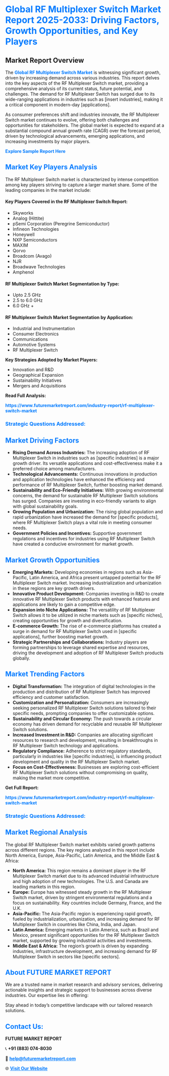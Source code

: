 <h1 style="color: #007BFF;">Global RF Multiplexer Switch Market Report 2025-2033: Driving Factors, Growth Opportunities, and Key Players</h1>

<section id="overview">
<h2>Market Report Overview</h2>
<p>The <a href="https://www.futuremarketreport.com/industry-report/rf-multiplexer-switch-market" style="color: #007BFF; text-decoration: none;"><strong>Global RF Multiplexer Switch Market</strong></a> is witnessing significant growth, driven by increasing demand across various industries. This report delves into the key aspects of the RF Multiplexer Switch market, providing a comprehensive analysis of its current status, future potential, and challenges. The demand for RF Multiplexer Switch has surged due to its wide-ranging applications in industries such as [insert industries], making it a critical component in modern-day [applications].</p>
<p>As consumer preferences shift and industries innovate, the RF Multiplexer Switch market continues to evolve, offering both challenges and opportunities for stakeholders. The global market is expected to expand at a substantial compound annual growth rate (CAGR) over the forecast period, driven by technological advancements, emerging applications, and increasing investments by major players.</p>
</section>

<section id="overview">
<p><a href="https://www.futuremarketreport.com/request-sample/reportId=111142" style="color: #007BFF; text-decoration: none;"><strong>Explore Sample Report Here</strong></a></p>
</section>

<section id="key-players">
<h2 style="color: #007BFF;">Market Key Players Analysis</h2>
<p>The RF Multiplexer Switch market is characterized by intense competition among key players striving to capture a larger market share. Some of the leading companies in the market include:</p>
<h4>Key Players Covered in the RF Multiplexer Switch Report:</h4>
<ul><li>Skyworks</li><li>Analog (Hittite)</li><li>pSemi Corporation (Peregrine Semiconductor)</li><li>Infineon Technologies</li><li>Honeywell</li><li>NXP Semiconductors</li><li>MAXIM</li><li>Qorvo</li><li>Broadcom (Avago)</li><li>NJR</li><li>Broadwave Technologies</li><li>Amphenol</li></ul>
<h4>RF Multiplexer Switch Market Segmentation by Type:</h4>
<ul><li>Upto 2.5 GHz</li><li>2.5 to 6.0 GHz</li><li>6.0 GHz +</li></ul>

<h4>RF Multiplexer Switch Market Segmentation by Application:</h4>
<ul><li>Industrial and Instrumentation</li><li>Consumer Electronics</li><li>Communications</li><li>Automotive Systems</li><li>RF Multiplexer Switch</li></ul>
<p><strong>Key Strategies Adopted by Market Players:</strong></p>
<ul>
<li>Innovation and R&D</li>
<li>Geographical Expansion</li>
<li>Sustainability Initiatives</li>
<li>Mergers and Acquisitions</li>
</ul>
</section>

<section>
<p><strong>Read Full Analysis: </strong></p><a href="https://www.futuremarketreport.com/industry-report/rf-multiplexer-switch-market" style="color: #007BFF; text-decoration: none;"><strong>https://www.futuremarketreport.com/industry-report/rf-multiplexer-switch-market</strong></a>
<h3 style="color: #007BFF;">Strategic Questions Addressed:</h3>
</section>

<section id="driving-factors">
<h2 style="color: #007BFF;">Market Driving Factors</h2>
<ul>
<li><strong>Rising Demand Across Industries:</strong> The increasing adoption of RF Multiplexer Switch in industries such as [specific industries] is a major growth driver. Its versatile applications and cost-effectiveness make it a preferred choice among manufacturers.</li>
<li><strong>Technological Advancements:</strong> Continuous innovations in production and application technologies have enhanced the efficiency and performance of RF Multiplexer Switch, further boosting market demand.</li>
<li><strong>Sustainability and Eco-Friendly Initiatives:</strong> With growing environmental concerns, the demand for sustainable RF Multiplexer Switch solutions has surged. Companies are investing in eco-friendly variants to align with global sustainability goals.</li>
<li><strong>Growing Population and Urbanization:</strong> The rising global population and rapid urbanization have increased the demand for [specific products], where RF Multiplexer Switch plays a vital role in meeting consumer needs.</li>
<li><strong>Government Policies and Incentives:</strong> Supportive government regulations and incentives for industries using RF Multiplexer Switch have created a conducive environment for market growth.</li>
</ul>
</section>

<section id="growth-opportunities">
<h2 style="color: #007BFF;">Market Growth Opportunities</h2>
<ul>
<li><strong>Emerging Markets:</strong> Developing economies in regions such as Asia-Pacific, Latin America, and Africa present untapped potential for the RF Multiplexer Switch market. Increasing industrialization and urbanization in these regions are key growth drivers.</li>
<li><strong>Innovative Product Development:</strong> Companies investing in R&D to create innovative RF Multiplexer Switch products with enhanced features and applications are likely to gain a competitive edge.</li>
<li><strong>Expansion into Niche Applications:</strong> The versatility of RF Multiplexer Switch allows it to be utilized in niche markets such as [specific niches], creating opportunities for growth and diversification.</li>
<li><strong>E-commerce Growth:</strong> The rise of e-commerce platforms has created a surge in demand for RF Multiplexer Switch used in [specific applications], further boosting market growth.</li>
<li><strong>Strategic Partnerships and Collaborations:</strong> Industry players are forming partnerships to leverage shared expertise and resources, driving the development and adoption of RF Multiplexer Switch products globally.</li>
</ul>
</section>

<section id="trending-factors">
<h2 style="color: #007BFF;">Market Trending Factors</h2>
<ul>
<li><strong>Digital Transformation:</strong> The integration of digital technologies in the production and distribution of RF Multiplexer Switch has improved efficiency and customer satisfaction.</li>
<li><strong>Customization and Personalization:</strong> Consumers are increasingly seeking personalized RF Multiplexer Switch solutions tailored to their specific needs, prompting companies to offer customizable options.</li>
<li><strong>Sustainability and Circular Economy:</strong> The push towards a circular economy has driven demand for recyclable and reusable RF Multiplexer Switch solutions.</li>
<li><strong>Increased Investment in R&D:</strong> Companies are allocating significant resources to research and development, resulting in breakthroughs in RF Multiplexer Switch technology and applications.</li>
<li><strong>Regulatory Compliance:</strong> Adherence to strict regulatory standards, particularly in industries like [specific industries], is influencing product development and quality in the RF Multiplexer Switch market.</li>
<li><strong>Focus on Cost-Effectiveness:</strong> Businesses are exploring cost-efficient RF Multiplexer Switch solutions without compromising on quality, making the market more competitive.</li>
</ul>
</section>

<section>
<p><strong>Get Full Report: </strong></p><a href="https://www.futuremarketreport.com/industry-report/rf-multiplexer-switch-market" style="color: #007BFF; text-decoration: none;"><strong>https://www.futuremarketreport.com/industry-report/rf-multiplexer-switch-market</strong></a>
<h3 style="color: #007BFF;">Strategic Questions Addressed:</h3>
</section>


<section id="regional-analysis">
<h2 style="color: #007BFF;">Market Regional Analysis</h2>
<p>The global RF Multiplexer Switch market exhibits varied growth patterns across different regions. The key regions analyzed in this report include North America, Europe, Asia-Pacific, Latin America, and the Middle East & Africa:</p>
<ul>
<li><strong>North America:</strong> This region remains a dominant player in the RF Multiplexer Switch market due to its advanced industrial infrastructure and high adoption of new technologies. The U.S. and Canada are leading markets in this region.</li>
<li><strong>Europe:</strong> Europe has witnessed steady growth in the RF Multiplexer Switch market, driven by stringent environmental regulations and a focus on sustainability. Key countries include Germany, France, and the U.K.</li>
<li><strong>Asia-Pacific:</strong> The Asia-Pacific region is experiencing rapid growth, fueled by industrialization, urbanization, and increasing demand for RF Multiplexer Switch in countries like China, India, and Japan.</li>
<li><strong>Latin America:</strong> Emerging markets in Latin America, such as Brazil and Mexico, present significant opportunities for the RF Multiplexer Switch market, supported by growing industrial activities and investments.</li>
<li><strong>Middle East & Africa:</strong> The region’s growth is driven by expanding industries, infrastructure development, and increasing demand for RF Multiplexer Switch in sectors like [specific sectors].</li>
</ul>
</section>

<footer>
<h2 style="color: #007BFF;">About FUTURE MARKET REPORT</h2>
<p>We are a trusted name in market research and advisory services, delivering actionable insights and strategic support to businesses across diverse industries. Our expertise lies in offering:</p>

<p>Stay ahead in today’s competitive landscape with our tailored research solutions.</p>

<h2 style="color: #007BFF;">Contact Us:</h2>
<p><strong>FUTURE MARKET REPORT</strong></p>
<p>📞 <strong>+91 (883) 074-8030</strong></p>
<p>📧 <strong><a href="mailto:help@futuremarketreport.com" style="color: #007BFF;">help@futuremarketreport.com</a></strong></p>
<p>🌐 <strong><a href="https://www.futuremarketreport.com/" style="color: #007BFF;">Visit Our Website</a></strong></p>
</footer>